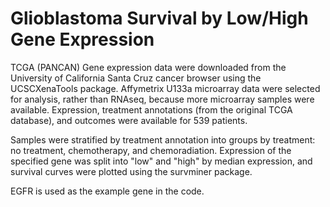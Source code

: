 # Glioblastoma Survival by Low/High Gene Expression

TCGA (PANCAN) Gene expression data were downloaded from the University of California Santa Cruz cancer browser using the UCSCXenaTools package. Affymetrix U133a microarray data were selected for analysis, rather than RNAseq, because more microarray samples were available. Expression, treatment annotations (from the original TCGA database), and outcomes were available for 539 patients. 

Samples were stratified by treatment annotation into groups by treatment: no treatment, chemotherapy, and chemoradiation. Expression of the specified gene was split into "low" and "high" by median expression, and survival curves were plotted using the survminer package.

EGFR is used as the example gene in the code.